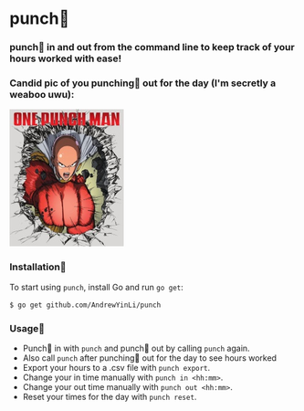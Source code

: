 # punch👊

### punch👊 in and out from the command line to keep track of your hours worked with ease!

### Candid pic of you punching👊 out for the day (I'm secretly a weaboo uwu):
![im a weab](onepunch.jpg)

### Installation👊
To start using `punch`, install Go and run `go get`:
```sh
$ go get github.com/AndrewYinLi/punch
```

### Usage👊
* Punch👊 in with `punch` and punch👊 out by calling `punch` again.
* Also call `punch` after punching👊 out for the day to see hours worked
* Export your hours to a .csv file with `punch export`.
* Change your in time manually with `punch in <hh:mm>`.
* Change your out time manually with `punch out <hh:mm>`.
* Reset your times for the day with `punch reset`.
